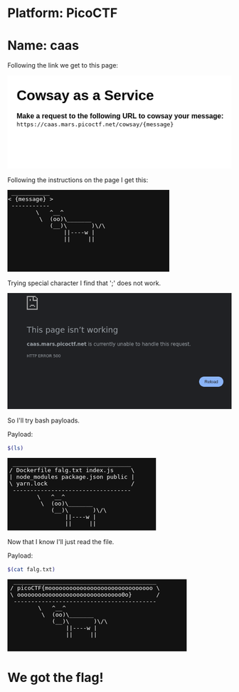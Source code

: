 # Platform: PicoCTF
# Name: caas

Following the link we get to this page:

![pg1](img1.png)

Following the instructions on the page I get this:

![pg2](img2.png)

Trying special character I find that ';' does not work.

![er1](img3.png)

So I'll try bash payloads.

Payload:

```bash
$(ls)
```

![payload1](img4.png)

Now that I know I'll just read the file.

Payload:

```bash
$(cat falg.txt)
```

![Flag](img5.png)

# We got the flag!